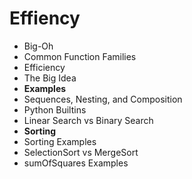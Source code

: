 # Effiency
 - Big-Oh
 - Common Function Families
 - Efficiency
 - The Big Idea
 - **Examples**
  - Sequences, Nesting, and Composition
  - Python Builtins
  - Linear Search vs Binary Search
  - **Sorting**
   - Sorting Examples
   - SelectionSort vs MergeSort
  - sumOfSquares Examples
